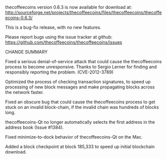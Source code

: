 thecoffeecoins version 0.6.3 is now available for download at:
  http://sourceforge.net/projects/thecoffeecoins/files/thecoffeecoins/thecoffeecoins-0.6.3/

This is a bug-fix release, with no new features.

Please report bugs using the issue tracker at github:
  https://github.com/thecoffeecoins/thecoffeecoins/issues

CHANGE SUMMARY

Fixed a serious denial-of-service attack that could cause the
thecoffeecoins process to become unresponsive. Thanks to Sergio Lerner
for finding and responsibly reporting the problem. (CVE-2012-3789)

Optimized the process of checking transaction signatures, to
speed up processing of new block messages and make propagating
blocks across the network faster.

Fixed an obscure bug that could cause the thecoffeecoins process to get
stuck on an invalid block-chain, if the invalid chain was
hundreds of blocks long.

thecoffeecoins-Qt no longer automatically selects the first address
in the address book (Issue #1384).

Fixed minimize-to-dock behavior of thecoffeecoins-Qt on the Mac.

Added a block checkpoint at block 185,333 to speed up initial
blockchain download.
